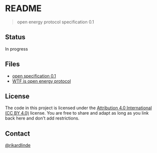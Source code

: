 # README

> open energy protocol specification 0.1

## Status

In progress


## Files

* [open specification 0.1](https://github.com/growsverige/open-specification-01)
* [WTF is open energy protocol](https://github.com/growsverige/wtf-is-open-energy-protocol)


## License

The code in this project is licensed under the [Attribution 4.0 International (CC BY 4.0)](https://creativecommons.org/licenses/by/4.0/) license. You are free to share and adapt as long as you link back here and don't add restrictions.


## Contact

[@rikardlinde](https://github.com/rikardlinde)
